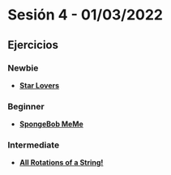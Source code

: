 
# Sesión 4 - 01/03/2022

## Ejercicios

### Newbie

- [**Star Lovers**](../exercises/star-lovers-warmup )

### Beginner

- [**SpongeBob MeMe**](../exercises/spongebob-meme)

### Intermediate

- [**All Rotations of a String!**](../exercises/stop-gninnips-my-sdrow)
